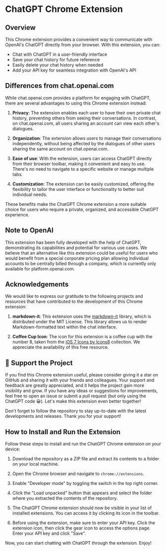 # ChatGPT Chrome Extension

## Overview

This Chrome extension provides a convenient way to communicate with OpenAI's ChatGPT directly from your browser. With this extension, you can:

- Chat with ChatGPT in a user-friendly interface
- Save your chat history for future reference
- Easily delete your chat history when needed
- Add your API key for seamless integration with OpenAI's API

## Differences from chat.openai.com

While chat.openai.com provides a platform for engaging with ChatGPT, there are several advantages to using this Chrome extension instead:

1. **Privacy**: The extension enables each user to have their own private chat history, preventing others from seeing their conversations. In contrast, on chat.openai.com, all users sharing an account can view each other's dialogues.

2. **Organization**: The extension allows users to manage their conversations independently, without being affected by the dialogues of other users sharing the same account on chat.openai.com.

3. **Ease of use**: With the extension, users can access ChatGPT directly from their browser toolbar, making it convenient and easy to use. There's no need to navigate to a specific website or manage multiple tabs.

4. **Customization**: The extension can be easily customized, offering the flexibility to tailor the user interface or functionality to better suit individual needs.

These benefits make the ChatGPT Chrome extension a more suitable choice for users who require a private, organized, and accessible ChatGPT experience.

## Note to OpenAI

This extension has been fully developed with the help of ChatGPT, demonstrating its capabilities and potential for various use cases. We believe that an alternative like this extension could be useful for users who would benefit from a special corporate pricing plan allowing individual accounts to be centrally billed through a company, which is currently only available for platform.openai.com.

## Acknowledgements

We would like to express our gratitude to the following projects and resources that have contributed to the development of this Chrome extension:

1. **markdown-it**: This extension uses the [markdown-it](https://github.com/markdown-it/markdown-it) library, which is distributed under the MIT License. This library allows us to render Markdown-formatted text within the chat interface.

2. **Coffee Cup Icon**: The icon for this extension is a coffee cup with the number 8, taken from the [iOS 7 Icons by Icons8](https://www.iconarchive.com/show/ios7-icons-by-icons8/Very-Basic-Icons8-Cup-icon.html) collection. We appreciate the availability of this free resource.

## 🌟 Support the Project

If you find this Chrome extension useful, please consider giving it a star on GitHub and sharing it with your friends and colleagues. Your support and feedback are greatly appreciated, and it helps the project gain more visibility and grow. If you have any ideas or suggestions for improvements, feel free to open an issue or submit a pull request (but only using the ChatGPT code 😀). Let's make this extension even better together!

Don't forget to follow the repository to stay up-to-date with the latest developments and releases. Thank you for your support!

## How to Install and Run the Extension

Follow these steps to install and run the ChatGPT Chrome extension on your device:

1. Download the repository as a ZIP file and extract its contents to a folder on your local machine.

2. Open the Chrome browser and navigate to `chrome://extensions`.

3. Enable "Developer mode" by toggling the switch in the top right corner.

4. Click the "Load unpacked" button that appears and select the folder where you extracted the contents of the repository.

5. The ChatGPT Chrome extension should now be visible in your list of installed extensions. You can access it by clicking its icon in the toolbar.

6. Before using the extension, make sure to enter your API key. Click the extension icon, then click the gear icon to access the options page. Enter your API key and click "Save".

Now, you can start chatting with ChatGPT through the extension. Enjoy!